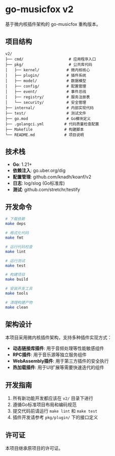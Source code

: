 # go-musicfox v2

基于微内核插件架构的 go-musicfox 重构版本。

## 项目结构

```
v2/
├── cmd/                    # 应用程序入口
├── pkg/                    # 公共库代码
│   ├── kernel/            # 微内核核心
│   ├── plugin/            # 插件系统
│   ├── model/             # 数据模型
│   ├── config/            # 配置管理
│   ├── event/             # 事件总线
│   ├── registry/          # 服务注册表
│   └── security/          # 安全管理
├── internal/              # 内部实现代码
├── test/                  # 测试文件
├── go.mod                 # Go模块定义
├── .golangci.yml         # 代码质量检查配置
├── Makefile              # 构建脚本
└── README.md             # 项目说明
```

## 技术栈

- **Go**: 1.21+
- **依赖注入**: go.uber.org/dig
- **配置管理**: github.com/knadh/koanf/v2
- **日志**: log/slog (Go标准库)
- **测试**: github.com/stretchr/testify

## 开发命令

```bash
# 下载依赖
make deps

# 格式化代码
make fmt

# 运行代码检查
make lint

# 运行测试
make test

# 构建项目
make build

# 安装开发工具
make tools

# 清理构建产物
make clean
```

## 架构设计

本项目采用微内核插件架构，支持多种插件实现方式：

- **动态链接库插件**: 用于音频处理等性能敏感组件
- **RPC插件**: 用于音乐源等独立服务组件
- **WebAssembly插件**: 用于第三方插件的安全执行
- **热加载插件**: 用于UI扩展等需要快速迭代的组件

## 开发指南

1. 所有新功能开发都应该在 `v2/` 目录下进行
2. 遵循Go标准项目布局和编码规范
3. 提交代码前请运行 `make lint` 和 `make test`
4. 插件开发请参考 `pkg/plugin/` 下的接口定义

## 许可证

本项目继承原项目的许可证。